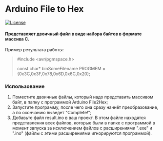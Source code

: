 # Arduino File to Hex
[![License](https://img.shields.io/badge/LICENSE-The%20Unlicense-green?style=flat-square&logo=Arduino)](/LICENSE)
#### Представляет двоичный файл в виде набора байтов в формате массива C.
Пример результата работы:
> #include <avr/pgmspace.h>
>
> const char* binSomeFilename PROGMEM = {0x3C,0x3F,0x78,0x6D,0x6C,0x20};
### Использование

1. Поместите двоичные файлы, который надо представить массивом байт, в папку с программой Arduino File2Hex;
2. Запустите программу, после чего она сразу начнёт преобразование, а по окончанию выведет "Complete!";
3. Добавьте файл result.ino в ваш проект. В этом файле находятся представления всех файлов, которые были в папке с программой в момент запуска за исключением файлов с расширениями ".exe" и ".ino" (файлы с этими расширениями игнорируются программой).
